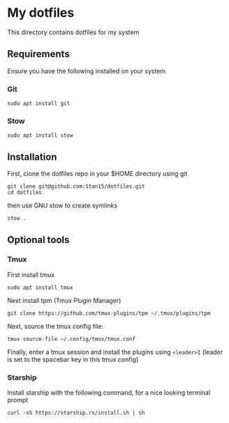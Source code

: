 # My dotfiles
This directory contains dotfiles for my system

## Requirements
Ensure you have the following installed on your system

### Git
```
sudo apt install git
```

### Stow
```
sudo apt install stow
```

## Installation
First, clone the dotfiles repo in your $HOME directory using git
```
git clone git@github.com:Stan15/dotfiles.git
cd dotfiles
```
then use GNU stow to create symlinks
```
stow .
```

## Optional tools
### Tmux
First install tmux
```
sudo apt install tmux
```

Next install tpm (Tmux Plugin Manager)
```
git clone https://github.com/tmux-plugins/tpm ~/.tmux/plugins/tpm
```

Next, source the tmux config file:
```
tmux source-file ~/.config/tmux/tmux.conf
```

Finally, enter a tmux session and install the plugins using `<leader>I` (leader is set to the spacebar key in this tmux config)

### Starship
Install starship with the following command, for a nice looking terminal prompt
```
curl -sS https://starship.rs/install.sh | sh
```

